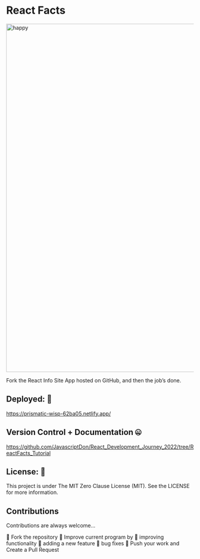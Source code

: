 # React Facts

<img width="934" alt="happy" src="https://user-images.githubusercontent.com/101202952/183247151-67f7a5c9-802b-4e48-bffa-188570cdb030.png">

Fork the React Info Site App hosted on GitHub, and then the job’s done.

## Deployed: 🤯
https://prismatic-wisp-62ba05.netlify.app/

## Version Control + Documentation 🤐

https://github.com/JavascriptDon/React_Development_Journey_2022/tree/ReactFacts_Tutorial

## License: 📝

This project is under The MIT Zero Clause License (MIT). See the LICENSE for more information.

## Contributions

Contributions are always welcome...

🔹 Fork the repository
🔹 Improve current program by
🔹 improving functionality
🔹 adding a new feature
🔹 bug fixes
🔹 Push your work and Create a Pull Request
